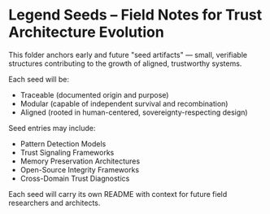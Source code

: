 # Legend Seeds – Field Notes for Trust Architecture Evolution

This folder anchors early and future "seed artifacts" — small, verifiable structures contributing to the growth of aligned, trustworthy systems.

Each seed will be:

- Traceable (documented origin and purpose)  
- Modular (capable of independent survival and recombination)  
- Aligned (rooted in human-centered, sovereignty-respecting design)

Seed entries may include:

- Pattern Detection Models
- Trust Signaling Frameworks
- Memory Preservation Architectures
- Open-Source Integrity Frameworks
- Cross-Domain Trust Diagnostics

Each seed will carry its own README with context for future field researchers and architects.
